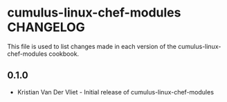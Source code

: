 cumulus-linux-chef-modules CHANGELOG
====================================

This file is used to list changes made in each version of the cumulus-linux-chef-modules cookbook.

0.1.0
-----
- Kristian Van Der Vliet - Initial release of cumulus-linux-chef-modules
